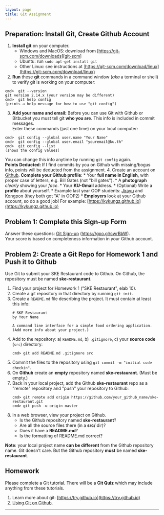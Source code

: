 ```yaml
---
layout: page
title: Git Assignment
---
```


## Preparation: Install Git, Create Github Account

1. **Install git** on your computer.
    * Windows and MacOS: download from [https://git-scm.com/downloads][git-scm]
    * Ubuntu: run `sudo apt-get install git`
    * Other Linux: see instructions at [https://git-scm.com/download/linux](https://git-scm.com/download/linux)
2. **Run** these **git** commands in a command window (*aka* a terminal or shell) to verify git is working on your computer:
```shell
cmd>  git --version
git version 2.14.x (your version may be different)
cmd>  git help config
(prints a help message for how to use "git config")
```
3. **Add your name and email:** Before you can use Git with Github or Bitbucket you must tell git **who you are**. This info is included in commit messages.  
Enter these commands (just one time) on your local computer:
```shell
cmd>  git config --global user.name "Your Name"
cmd>  git config --global user.email "youremail@ku.th"
cmd>  git config --list
(shows the config values)
```
You can change this info anytime by running `git config` again.    
**Points Deducted:** If I find commits by you on Github with missing/bogus info, points will be deducted from the assignment.
4. Create an account on [Github](https://github.com). **Complete your Github profile**:
    * Your **full name in English**, with proper case of letters, e.g. Bill Gates (not "bill gates").
    * A **photograph** *clearly* showing your *face*.
    * Your **KU-Gmail** address.
    * (Optional) Write a **profile** about yourself.
    * Example last year OOP students: [Jirayu](https://github.com/JirayuL) and [Kongpon](https://github.com/kykungz) (they both got "A" in OOP2)
    * **Employers** look at your Github account, so do a good job! For example: [https://kykungz.github.io](https://kykungz.github.io)

## Problem 1: Complete this Sign-up Form

Answer these questions: [Git Sign-up](https://goo.gl/cwrBbW) (https://goo.gl/cwrBbW).    
Your score is based on completeness information in your Github account.

## Problem 2: Create a Git Repo for Homework 1 and Push it to Github

Use Git to submit your SKE Restaurant code to Github.
On Github, the repository must be named **ske-restaurant**.

1. Find your project for Homework 1 ("SKE Restaurant", elab 10).
2. Create a git repository in that directory by running `git init`.
3. Create a `README.md` file describing the project. It must contain at least this info:
    ```
    # SKE Restaurant
    by Your Name

    A command line interface for a simple food ordering application.
    (Add more info about your project.)
    ```
4. Add to the repository: a) `README.md`, b) `.gitignore`, c) your **source code** (`src`) directory:
    ```shell
    cmd> git add README.md .gitignore src
    ```
5. Commit the files to the repository using `git commit -m "initial code checkin"`.
6. On **Github** create an **empty** repository named **ske-restaurant**. (Must be empty.)    
7. Back in your local project, add the Github **ske-restaurant** repo as a "remote" repository and "push" your repository to Github:
    ```shell
    cmd> git remote add origin https://github.com/your_github_name/ske-restaurant.git
    cmd> git push -u origin master
    ```
8. In a web browser, view your project on Github.
    * Is the Github repository named **ske-restaurant**?
    * Are all the source files there (in a **src/** dir)?
    * Does it have a **README.md**?
    * Is the formatting of README.md correct?


**Note:** your local project name **can be different** from the Github repository name.  Git doesn't care.
But the Github repository **must** be named **ske-restaurant**.


## Homework

Please complete a Git tutorial. There will be a **Git Quiz** which may include anything from these tutorials.

1. Learn more about git: [https://try.github.io](https://try.github.io)
2. [Using Git on Github](https://guides.github.com/activities/hello-world/).

---
[git-scm]: https://git-scm.com/downloads 

